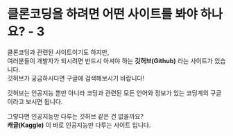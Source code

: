 # 클론코딩을 하려면 어떤 사이트를 봐야 하나요? - 3

클론코딩과 관련된 사이트이기도 하지만,  
여러분들이 개발자가 되시려면 반드시 아셔야 하는 **깃허브(Github)** 라는 사이트가 있습니다.  
깃허브가 궁금하시다면 구글에 검색해보시기 바랍니다!

깃허브는 인공지능 뿐만 아니라 코딩과 관련된 모든 언어와 정보가 있는 코딩계의 구글이라고 보시면 됩니다.

그렇다면 인공지능만 다루는 깃허브 같은 건 없을까요?  
**캐글(Kaggle)** 이 바로 인공지능만 다루는 사이트 입니다.
